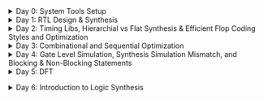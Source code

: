 <details>
    <summary>Day 0: System Tools Setup</summary>
    <ul>
        <li>
            <details>
                <summary>Yosys</summary>
                <p>Instructions:</p>
                <pre>
$ git clone https://github.com/YosysHQ/yosys.git 
$ cd yosys 
$ sudo apt install make (If make is not installed please install it) 
$ sudo apt-get install build-essential clang bison flex \
  libreadline-dev gawk tcl-dev libffi-dev git \
  graphviz xdot pkg-config python3 libboost-system-dev \
  libboost-python-dev libboost-filesystem-dev zlib1g-dev
$ make config-gcc
$ make 
$ sudo make install

![image](https://github.com/c-dhanush-p/SFAL-VSD/assets/170220133/5f86b5da-7d96-44d2-8a8b-4772489f4bdf)
              </pre>
            </details>
        </li>
        <li>
            <details>
                <summary>Iverilog</summary>
                <p>Instructions:</p>
                <pre>
$ sudo apt-get install iverilog

![image](https://github.com/c-dhanush-p/SFAL-VSD/assets/170220133/3c51039d-231e-43d9-8c15-b641772ff0de)
                </pre>
            </details>
        </li>
        <li>
            <details>
                <summary>GTKWave</summary>
                <p>Instructions:</p>
                <pre>
$ sudo apt update
$ sudo apt install gtkwave

![image](https://github.com/c-dhanush-p/SFAL-VSD/assets/170220133/c76a1b61-9cc6-48c2-bf90-521534261f92)
![image](https://github.com/c-dhanush-p/SFAL-VSD/assets/170220133/3e3fcef3-7bd7-4871-aa75-d91b80c57d2a)
                </pre>
            </details>
        </li>
    </ul>
</details>
<!--End of Day 0-->
<details>
    <summary>Day 1: RTL Design & Synthesis </summary>
    <ul>
        <li>
            <details>
                <summary>Lab using Iverilog and GTKWave</summary>
                <p>Step 1</p>
                <pre>
Load mux & its testbench to Iverilog.
<img width="1232" alt="Screenshot 2024-05-20 at 5 53 58 PM" src="https://github.com/c-dhanush-p/SFAL-VSD/assets/170220133/ac9691e6-37c5-48d3-9a7b-791e065305d7">
A file (a.out) is generated.
<img width="1227" alt="Screenshot 2024-05-20 at 6 18 58 PM" src="https://github.com/c-dhanush-p/SFAL-VSD/assets/170220133/73d08cae-2730-4b28-99ac-117dbe313407">
                </pre>
                <p>Step 2</p>
                <pre>
a.out file is executed.
<img width="829" alt="Screenshot 2024-05-20 at 6 22 51 PM" src="https://github.com/c-dhanush-p/SFAL-VSD/assets/170220133/e0072702-71b4-4639-a23b-c59752776674">
A .vcd file (tb_good_mux.vcd) that contains all the value changes is generated.
<img width="1235" alt="Screenshot 2024-05-20 at 6 23 53 PM" src="https://github.com/c-dhanush-p/SFAL-VSD/assets/170220133/384cf76c-b95c-498a-8af1-78402293b5ec">
                </pre>
                <p>Step 3</p>
                <pre>
Load the .vcd file into GTKWave generator.
<img width="989" alt="Screenshot 2024-05-20 at 6 26 13 PM" src="https://github.com/c-dhanush-p/SFAL-VSD/assets/170220133/2325d877-1d28-44d5-8918-508ab3557fa1">
The mux's behavior is analyzed on GTKWave
<img width="1440" alt="Screenshot 2024-05-20 at 5 55 23 PM" src="https://github.com/c-dhanush-p/SFAL-VSD/assets/170220133/92fce9e8-1473-48f6-bd10-0170dfea0ee1">
                </pre>
            </details>
        </li>
        <li>
            <details>
                <summary>Lab using Yosys & Logic Synthesis</summary>
                <ul>
                    <li>
                        <details>
                            <summary>PART 1: Realising the Logic and Generating Library Specific Design</summary>
                            <p>Step 1</p>
                            <pre>
Invoke Yosys by using command yosys
<img width="728" alt="1" src="https://github.com/c-dhanush-p/SFAL-VSD/assets/170220133/511f0f1e-7d42-4ec1-865c-30033eaf2657">
                            </pre>
                            <p>Step 2</p>
                            <pre>
Read the library using read_liberty
<img width="736" alt="2" src="https://github.com/c-dhanush-p/SFAL-VSD/assets/170220133/d9ab968a-7a51-4967-8d24-bedaf91ec5d4">
                            </pre>
                            <p>Step 3</p>
                            <pre>
Read the design using read_verilog
<img width="726" alt="3" src="https://github.com/c-dhanush-p/SFAL-VSD/assets/170220133/7f13526a-9685-47bc-8088-0a543e154715">
                            </pre>
                            <p>Step 4</p>
                            <pre>
Define the module that needs to be synthesized
<img width="300" alt="synth" src="https://github.com/c-dhanush-p/SFAL-VSD/assets/170220133/085dd68a-11ad-4eb3-be55-543975d6ea92">
                            </pre>
                            <p>Step 5</p>
                            <pre>
Use command show to view the design
<img width="734" alt="4" src="https://github.com/c-dhanush-p/SFAL-VSD/assets/170220133/4a925efb-34f4-4c75-aa5c-a13701ef8128">
<img width="472" alt="5" src="https://github.com/c-dhanush-p/SFAL-VSD/assets/170220133/208e05f3-a20c-497d-a82c-7d98a7853a79">
                            </pre>
                            <p>Step 6</p>
                            <pre>
Generate the netlist using abc command
<img width="616" alt="Screenshot 2024-05-20 at 8 12 40 PM" src="https://github.com/c-dhanush-p/SFAL-VSD/assets/170220133/5be7431c-7507-47d7-83b0-fc377bd715f6">
View the netlist info after execution
<img width="892" alt="6" src="https://github.com/c-dhanush-p/SFAL-VSD/assets/170220133/1667a8f5-6170-4ee1-9ead-59ad4b5fa0d8">
                            </pre>
                            <p>Step 7</p>
                            <pre>
Use command show again to view the library specific design
<img width="1355" alt="Screenshot 2024-05-20 at 8 14 31 PM" src="https://github.com/c-dhanush-p/SFAL-VSD/assets/170220133/8de63bd3-2131-4e56-8463-90a5a96642d1">
View the design using library modules
<img width="608" alt="7" src="https://github.com/c-dhanush-p/SFAL-VSD/assets/170220133/5245e764-c2de-4830-a35d-daea38089c90">
                            </pre>          
                        </details>
                    </li>
                </ul>
                <ul>
                    <li>
                        <details>    
                            <summary>PART 2: Write the netlist & Modify to View Without Additional Attributes</summary>
                            <p>Step 1</p>
                            <pre>
Write the netlist using command 'write_netlist'
<img width="404" alt="Screenshot 2024-05-21 at 9 22 06 PM" src="https://github.com/c-dhanush-p/SFAL-VSD/assets/170220133/2bb73b22-1488-4cf5-9a74-910712431df5">
                            </pre>
                            <p>Step 2</p>
                            <pre>
View the netlist using command '!gvim'
<img width="432" alt="Screenshot 2024-05-21 at 9 23 38 PM" src="https://github.com/c-dhanush-p/SFAL-VSD/assets/170220133/36b0d303-b002-41e3-9a27-adcd7684dcf0">
The Generated Netlist:
<img width="784" alt="Screenshot 2024-05-21 at 9 23 51 PM" src="https://github.com/c-dhanush-p/SFAL-VSD/assets/170220133/79d3bb51-99ee-4871-9e4e-b4376cc6935c">
                            </pre>
                            <p>Step 3</p>
                            <pre>
Generate a netlist without attributes using -noattr
<img width="954" alt="Screenshot 2024-05-21 at 9 57 20 PM" src="https://github.com/c-dhanush-p/SFAL-VSD/assets/170220133/47c08fe2-b816-4d71-adff-8a305ba8f132">
                            </pre>
                            <p>Step 4</p>
                            <pre>
Use '!gvim' again to view the modified netlist
<img width="432" alt="Screenshot 2024-05-21 at 9 23 38 PM" src="https://github.com/c-dhanush-p/SFAL-VSD/assets/170220133/c9f300fb-99d2-4263-9d6d-6f30834072c3">
The Modified Netlist:
<img width="781" alt="Screenshot 2024-05-21 at 9 34 05 PM" src="https://github.com/c-dhanush-p/SFAL-VSD/assets/170220133/ecc95ee1-9381-47fd-9b01-577e77fd55c0">
                            </pre>
                        </details>
                    </li>
                </ul>
            </details>
        </li>
    </ul>
</details>
<!--End of Day 1-->
<details>
    <summary>Day 2: Timing Libs, Hierarchial vs Flat Synthesis & Efficient Flop Coding Styles and Optimization </summary>
    <ul>
        <li>
            <details>
                <summary>Introduction to Timing .libs</summary>
                <ul>
                    <li>
                        <details>
                            <summary>PART 1: Understanding the name of .libs</summary>
                            <p>Step 1</p>
                            <pre>
View the library using 'gvim'
<img width="1045" alt="Screenshot 2024-05-21 at 10 20 10 PM" src="https://github.com/c-dhanush-p/SFAL-VSD/assets/170220133/9a511f07-2aca-4e40-a8b0-930dfad2a10a">
The Library:
<img width="547" alt="Screenshot 2024-05-21 at 10 22 13 PM" src="https://github.com/c-dhanush-p/SFAL-VSD/assets/170220133/70919fd1-9bb1-424e-bebb-090657349b39">
                            </pre>
                            <p>Step 2</p>
                            <pre>
Reading the library name
<img width="370" alt="Screenshot 2024-05-21 at 10 35 22 PM" src="https://github.com/c-dhanush-p/SFAL-VSD/assets/170220133/e0e42b16-19ce-42d4-831c-d463776317ac">
From the name, 
'130' refers to the technology being '130nm',
'tt' refers to the library being a typical .lib,
'025C' refers to the temperature, &
'1v80' refers to the voltage.
These give us the operating conditions of the cells in the library
                            </pre>          
                        </details>
                    </li>
                    <li>
                        <details>
                            <summary>PART 2: Understanding the cells in library</summary>
                            <p>Step 1</p>
                            <pre>
'cell' refers to the beggining of a new cell
Multiple cells in .lib:
<img width="592" alt="Screenshot 2024-05-21 at 10 39 03 PM" src="https://github.com/c-dhanush-p/SFAL-VSD/assets/170220133/2d792ba9-5cc6-4bd7-8bab-3718225cf798">
                            </pre>
                            <p>Step 2</p>
                            <pre>
Attributes inside cell
<img width="376" alt="Screenshot 2024-05-21 at 10 37 49 PM" src="https://github.com/c-dhanush-p/SFAL-VSD/assets/170220133/ac3682e7-079c-4fbf-8480-1290f9794bb3">
Cell includes information about a cell's:
- Leakage Power of different input combinations
<img width="253" alt="Screenshot 2024-05-21 at 10 45 12 PM" src="https://github.com/c-dhanush-p/SFAL-VSD/assets/170220133/fefb7cbf-707f-427c-971a-78b12c5b14b1">
- Area
<img width="184" alt="Screenshot 2024-05-21 at 10 50 09 PM" src="https://github.com/c-dhanush-p/SFAL-VSD/assets/170220133/7aa8360b-55b8-4dda-b703-a03d18bc4b31">
- Power ports
<img width="380" alt="Screenshot 2024-05-21 at 10 52 28 PM" src="https://github.com/c-dhanush-p/SFAL-VSD/assets/170220133/7cb149fb-8353-46a3-a04b-7062ff3c1769">
-Input Pins (input capacitance, internal power, transition & delay)
<img width="1091" alt="Screenshot 2024-05-21 at 10 54 24 PM" src="https://github.com/c-dhanush-p/SFAL-VSD/assets/170220133/70c1b5ef-6baa-4765-b465-3da0998f3f7c">
                            </pre>
                        </details>
                    </li>
                </ul>
            </details>
        </li>
        <li>
            <details>
                <summary>Hierarchial vs Flat Synthesis</summary>
                <ul>
                    <li>
                        <details>
                            <summary>PART 1: Hierarchial Synthesiss</summary>
                            <p>Step 1</p>
                            <pre>
Read the library
<img width="736" alt="Screenshot 2024-05-22 at 12 00 54 AM" src="https://github.com/c-dhanush-p/SFAL-VSD/assets/170220133/f9547e34-b5cd-4c7b-af72-d67552ba0c8a">
                            </pre>
                            <p>Step 2</p>
                            <pre>
Read the verilog file
<img width="738" alt="Screenshot 2024-05-22 at 12 08 15 AM" src="https://github.com/c-dhanush-p/SFAL-VSD/assets/170220133/82af6189-157e-4029-8ad7-a8936a0a27f6">
                            </pre>          
                            <p>Step 3</p>
                            <pre>
Define the module to be synthesized 
<img width="347" alt="Screenshot 2024-05-22 at 12 11 25 AM" src="https://github.com/c-dhanush-p/SFAL-VSD/assets/170220133/ac72627f-c6b4-4876-8b41-14d83e0ef96c">
View the design hierarchy:
<img width="407" alt="Screenshot 2024-05-22 at 12 12 18 AM" src="https://github.com/c-dhanush-p/SFAL-VSD/assets/170220133/ec43f8fe-fab0-4f5b-b451-101013b8d780">
                            </pre>
                            <p>Step 4</p>
                            <pre>
Generate the netlist
<img width="614" alt="Screenshot 2024-05-22 at 12 13 21 AM" src="https://github.com/c-dhanush-p/SFAL-VSD/assets/170220133/16402311-0504-42a8-b0e7-7342a86a26dc">
                            </pre>
                            <p>Step 5</p>
                            <pre>
run command 'show' to view the design
<img width="1362" alt="Screenshot 2024-05-22 at 12 15 46 AM" src="https://github.com/c-dhanush-p/SFAL-VSD/assets/170220133/415a1018-68d4-4281-8e86-bbbdeacfbab2">
<img width="609" alt="Screenshot 2024-05-22 at 12 15 24 AM" src="https://github.com/c-dhanush-p/SFAL-VSD/assets/170220133/f6ae7601-49e0-4c1a-b32e-25bd1e5bc372">
As both submodule 1 and submodule 2 are instantiated seperately, hierachy is maintained and such design is a Hierarchial Design.
                            </pre>
                        </details>
                    </li>
                    <li>
                        <details>
                            <summary>PART 2: Flat Synthesis</summary>
                            <p>Step 1</p>
                            <pre>
run command 'flatten' to write a flat netlist
<img width="439" alt="Screenshot 2024-05-22 at 12 21 24 AM" src="https://github.com/c-dhanush-p/SFAL-VSD/assets/170220133/bfa29843-5c21-4dbe-8847-890bf82d5e58">
                            </pre>
                            <p>Step 2</p>
                            <pre>
Write the netlist to a .v file
<img width="532" alt="Screenshot 2024-05-22 at 12 26 25 AM" src="https://github.com/c-dhanush-p/SFAL-VSD/assets/170220133/3fad90f2-389a-46ef-8a93-f03243f87190">
                            </pre>
                            <p>Step 3</p>
                            <pre>
View the netlist
<img width="482" alt="Screenshot 2024-05-22 at 12 27 00 AM" src="https://github.com/c-dhanush-p/SFAL-VSD/assets/170220133/cf1e6b0f-2548-468c-9ed0-63bd2c3b8334">
<img width="796" alt="Screenshot 2024-05-22 at 12 27 38 AM" src="https://github.com/c-dhanush-p/SFAL-VSD/assets/170220133/b838955e-d680-432f-8f6e-0e027a31ebbc">
As we can see the sub-modules don't appear in the netlist indicating that the design has been flattened out
                            </pre>
                            <p>Step 4</p>
                            <pre>
Run command 'show' to view the flattened module
<img width="1369" alt="Screenshot 2024-05-22 at 12 32 01 AM" src="https://github.com/c-dhanush-p/SFAL-VSD/assets/170220133/35553002-d975-4e24-9de8-1f0d4066c653">
                            </pre>
                        </details>
                    </li>
                    <li>
                        <details>
                            <summary>PART 3: Sub-Module Level Synthesis</summary>
                            <p>Step 1</p>
                            <pre>
Read library
<img width="755" alt="Screenshot 2024-05-22 at 7 26 39 AM" src="https://github.com/c-dhanush-p/SFAL-VSD/assets/170220133/f521083f-1d23-4e6a-87ef-45a96b043e23">
                            </pre>
                            <p>Step 2</p>
                            <pre>
Read Verilog
<img width="713" alt="Screenshot 2024-05-22 at 7 28 58 AM" src="https://github.com/c-dhanush-p/SFAL-VSD/assets/170220133/f3bddcb1-5888-4288-9b9a-119535f53cbd">
                            </pre>
                            <p>Step 3</p>
                            <pre>
Synthesize at sub module level using 'synth -top'
<img width="310" alt="Screenshot 2024-05-22 at 7 31 10 AM" src="https://github.com/c-dhanush-p/SFAL-VSD/assets/170220133/232776a6-02a3-4097-9cd9-ec88e525d29f">
                            </pre>
                            <p>Step 4</p>
                            <pre>
Generate the netlist
<img width="615" alt="Screenshot 2024-05-22 at 7 32 50 AM" src="https://github.com/c-dhanush-p/SFAL-VSD/assets/170220133/e54d33a7-9d88-4df7-a6f0-2d6f8e2a5a9f">
                            </pre>
                            <p>Step 5</p>
                            <pre>
Run show command
<img width="1362" alt="Screenshot 2024-05-22 at 7 33 46 AM" src="https://github.com/c-dhanush-p/SFAL-VSD/assets/170220133/f04ad95e-7c92-4b21-8f02-a4e3a7b2151d">
<img width="1360" alt="Screenshot 2024-05-22 at 7 34 39 AM" src="https://github.com/c-dhanush-p/SFAL-VSD/assets/170220133/7f953408-0771-48c1-b307-33c96a04fed1">
Multiple Instances: Such module level synthesis is done when multiple instances of the same module are 
used in the top level design.
Divide & Conquer: If you have a massive design, this type of synthesis can be done to generate 
multiple understandable netlists that can be stitched together.
                            </pre>
                        </details>
                    </li>
                </ul>
            </details>
        </li>
        <li>
            <details>
                <summary>Flop Coding Styles</summary>
                <ul>
                    <li>
                        <details>
                            <summary>PART 1: Different Flip Flops</summary>
                            <p>Step 1</p>
                            <pre>
Run iverilog for an Asynchronous Reset D-Flip Flop using its testbench
![Screenshot 2024-05-25 at 5 40 49 PM](https://github.com/c-dhanush-p/SFAL-VSD/assets/170220133/82b144e5-745a-49d8-9746-bd27aca1c82b)
                            </pre>
                            <p>Step 2</p>
                            <pre>
Execute the output file (a.out)
<img width="827" alt="Screenshot 2024-05-25 at 5 40 57 PM" src="https://github.com/c-dhanush-p/SFAL-VSD/assets/170220133/3065ff21-438d-44d6-9faa-05e510d9ec13">
                            </pre>          
                            <p>Step 3</p>
                            <pre>
Run GTKWave to view the behaviour of the Asynchronous Reset D-Flip Flop
<img width="1020" alt="Screenshot 2024-05-25 at 5 42 49 PM" src="https://github.com/c-dhanush-p/SFAL-VSD/assets/170220133/ffed249b-5274-463e-8c0e-5ffcc76b8833">
                            </pre>
                            <p>Step 4</p>
                            <pre>
Observe the behaviour of the Asynchronous Reset D-Flip Flop
<img width="1370" alt="Screenshot 2024-05-25 at 5 43 08 PM" src="https://github.com/c-dhanush-p/SFAL-VSD/assets/170220133/f59e27b2-fbc6-4265-a9eb-030e3b6e8f22">
                            </pre>
                            <p>Step 5</p>
                            <pre>
Repeat Steps 1-3 using the Asynchronous Set D-Flip Flop
<img width="1198" alt="Screenshot 2024-05-25 at 5 50 56 PM" src="https://github.com/c-dhanush-p/SFAL-VSD/assets/170220133/e5b3c737-6a0c-41b9-9943-551f4a65df7a">
                            </pre>
                            <p>Step 6</p>
                            <pre>
Observe the behaviour of the Asynchronous Set D-Flip Flop
<img width="1376" alt="Screenshot 2024-05-25 at 5 50 28 PM" src="https://github.com/c-dhanush-p/SFAL-VSD/assets/170220133/cd91a7e2-1462-4417-becc-41a1ba3804ef">
                            </pre>
                            <p>Step 7</p>
                            <pre>
Repeat Steps 1-3 using the Synchronous Reset D-Flip Flop
<img width="1160" alt="Screenshot 2024-05-25 at 5 52 33 PM" src="https://github.com/c-dhanush-p/SFAL-VSD/assets/170220133/e0176eba-30d7-4ec2-a455-f65c29ff1bf4">
                            </pre>
                            <p>Step 8</p>
                            <pre>
Observe the behaviour of the Synchronous Reset D-Flip Flop
<img width="1374" alt="Screenshot 2024-05-25 at 5 53 54 PM" src="https://github.com/c-dhanush-p/SFAL-VSD/assets/170220133/6d135130-4828-4ee0-b37a-f34cc56c8ce9">
                            </pre>
                        </details>
                    </li>
                    <li>
                        <details>
                            <summary>PART 2: Flop Synthesis</summary>
                            <p>Step 1</p>
                            <pre>
In Yosys, read the library
<img width="742" alt="Screenshot 2024-05-25 at 6 07 46 PM" src="https://github.com/c-dhanush-p/SFAL-VSD/assets/170220133/f7d5a769-be16-4bb1-8b92-bfa3ac26ade0">
                            </pre>
                            <p>Step 2</p>
                            <pre>
Read the verilog file for Asynchronous Reset for D-Flip Flop
<img width="676" alt="Screenshot 2024-05-25 at 6 08 24 PM" src="https://github.com/c-dhanush-p/SFAL-VSD/assets/170220133/d98c8b23-14d0-447c-8673-b8a8289fbfd1">
                            </pre>
                            <p>Step 3</p>
                            <pre>
Define the module to be sunthesized
<img width="328" alt="Screenshot 2024-05-25 at 6 09 26 PM" src="https://github.com/c-dhanush-p/SFAL-VSD/assets/170220133/28083be8-f27b-4be0-91c5-546b5e58155b">
                            </pre>
                            <p>Step 4</p>
                            <pre>
Map  the flip flops in the library for synthesis
<img width="887" alt="Screenshot 2024-05-25 at 6 10 25 PM" src="https://github.com/c-dhanush-p/SFAL-VSD/assets/170220133/137cc8c9-0908-4e76-af12-94c682009a93">
                            </pre>
                            <p>Step 5</p>
                            <pre>
Generate the netlist
<img width="898" alt="Screenshot 2024-05-25 at 6 11 43 PM" src="https://github.com/c-dhanush-p/SFAL-VSD/assets/170220133/1b986c23-31dd-4d6d-aa74-4df281b2009c">
                            </pre>
                            <p>Step 6</p>
                            <pre>
Execute show to view the netlist for the Asynchronous Reset D-Flip Flop
<img width="1373" alt="Screenshot 2024-05-25 at 6 12 04 PM" src="https://github.com/c-dhanush-p/SFAL-VSD/assets/170220133/f2ed91e7-5a74-4bc1-9345-20266e043938">
                            </pre>
                            <p>Step 7</p>
                            <pre>
Repeat Steps 2-5 using for the Asynchronous Set D-Flip Flop
                            </pre>
                            <p>Step 8</p>
                            <pre>
Execute show to view the netlist design for the Ashynchronous Set D-Flip Flop
<img width="1369" alt="Screenshot 2024-05-25 at 6 31 28 PM" src="https://github.com/c-dhanush-p/SFAL-VSD/assets/170220133/12fa0bd2-5b1d-4407-a983-2dc652d11c8a">
                            </pre>
                            <p>Step 9</p>
                            <pre>
Repeat Steps 2-5 using for the Synchronous Reset D-Flip Flop
                            </pre>
                            <p>Step 9</p>
                            <pre>
Execute show to view the netlist design for the Synchronous Reset D-Flip Flop
<img width="1371" alt="Screenshot 2024-05-25 at 6 36 55 PM" src="https://github.com/c-dhanush-p/SFAL-VSD/assets/170220133/8177cd93-1abe-4674-a81f-ceb7b86dc48e">
                            </pre>
                        </details>
                    </li>    
                </ul>
            </details>
        </li>
        <li>
            <details>
                <summary>Special Case Optimizations</summary>
                <ul>
                    <li>
                        <details>
                            <summary>PART 1: mul2 Synthesis</summary>
                            <p>Step 1</p>
                            <pre>
In Yosys, read the library
<img width="725" alt="Screenshot 2024-05-25 at 7 01 08 PM" src="https://github.com/c-dhanush-p/SFAL-VSD/assets/170220133/a32d5539-b2a4-40bb-95c1-bac1b3332cd0">
                            </pre>
                            <p>Step 2</p>
                            <pre>
Read the verilog file for mult_2
<img width="625" alt="Screenshot 2024-05-25 at 7 01 12 PM" src="https://github.com/c-dhanush-p/SFAL-VSD/assets/170220133/be30de05-0579-4545-991e-e52d33d88751">
                            </pre>
                            <p>Step 3</p>
                            <pre>
Define the module to be synthesized
<img width="262" alt="Screenshot 2024-05-25 at 7 02 00 PM" src="https://github.com/c-dhanush-p/SFAL-VSD/assets/170220133/727bbedd-fe7d-4532-9a3c-2985192970b4">
                            </pre>
                            <p>Step 4</p>
                            <pre>
Generate the netlist and notice the prompt to not call for abc as there are no cells to be synthesized
<img width="814" alt="Screenshot 2024-05-25 at 7 02 23 PM" src="https://github.com/c-dhanush-p/SFAL-VSD/assets/170220133/a2ea3b99-0d86-4c5a-a151-2be5bdeed93b">
                            </pre>
                            <p>Step 5</p>
                            <pre>
Execute show to view the netlist design
<img width="1374" alt="Screenshot 2024-05-25 at 7 02 33 PM" src="https://github.com/c-dhanush-p/SFAL-VSD/assets/170220133/73b2dfce-944f-4809-bd10-e6f467c07f71">
                            </pre>
                            <p>Step 6</p>
                            <pre>
Write the netlist
<img width="416" alt="Screenshot 2024-05-25 at 7 20 51 PM" src="https://github.com/c-dhanush-p/SFAL-VSD/assets/170220133/76314161-76ae-4b65-9744-bc8a89549651">
                            </pre>
                            <p>Step 7</p>
                            <pre>
View the netlist
<img width="370" alt="Screenshot 2024-05-25 at 7 30 02 PM" src="https://github.com/c-dhanush-p/SFAL-VSD/assets/170220133/bdb9adae-f924-4403-8aba-9d7580f264f9">
<img width="794" alt="Screenshot 2024-05-25 at 7 30 17 PM" src="https://github.com/c-dhanush-p/SFAL-VSD/assets/170220133/ac88fca2-8995-46a5-8360-81df681e06c5">
                            </pre>
                        </details>
                    </li>
                    <li>
                        <details>
                            <summary>PART 2: mult8 Synthesis</summary>
                            <p>Step 1</p>
                            <pre>
Read the verilog file for mult_8
<img width="626" alt="Screenshot 2024-05-25 at 7 32 14 PM" src="https://github.com/c-dhanush-p/SFAL-VSD/assets/170220133/5847d9a9-9f18-45cc-8571-b7bb62e9f544">
                            </pre>
                            <p>Step 2</p>
                            <pre>
Define the module to be sunthesized
<img width="293" alt="Screenshot 2024-05-25 at 7 33 20 PM" src="https://github.com/c-dhanush-p/SFAL-VSD/assets/170220133/c7ba86b6-f541-44e2-91ca-05cde1f011bf">
                            </pre>
                            <p>Step 4</p>
                            <pre>
Generate the netlist and notice the prompt to not call for abc as there are no cells to be synthesized
<img width="860" alt="Screenshot 2024-05-25 at 7 35 13 PM" src="https://github.com/c-dhanush-p/SFAL-VSD/assets/170220133/2a4de562-57cf-4c46-820f-0babb6797425">
                            </pre>
                            <p>Step 5</p>
                            <pre>
Execute show to view the netlist design
<img width="608" alt="Screenshot 2024-05-25 at 7 35 49 PM" src="https://github.com/c-dhanush-p/SFAL-VSD/assets/170220133/5f8764bf-8775-4d9a-a504-bb47971b04fa">
                            </pre>
                            <p>Step 6</p>
                            <pre>
Write the netlist
<img width="431" alt="Screenshot 2024-05-25 at 7 38 22 PM" src="https://github.com/c-dhanush-p/SFAL-VSD/assets/170220133/24820a31-19eb-497e-bcc2-c11ec0fb3c4c">
                            </pre>
                            <p>Step 7</p>
                            <pre>
View the netlist
<img width="774" alt="Screenshot 2024-05-25 at 7 39 06 PM" src="https://github.com/c-dhanush-p/SFAL-VSD/assets/170220133/9b5427d8-49c0-4b9c-ad29-3a17fc0baa41">
<img width="779" alt="Screenshot 2024-05-25 at 7 39 21 PM" src="https://github.com/c-dhanush-p/SFAL-VSD/assets/170220133/8c4e7a38-c5aa-4774-81b6-e4a9ea022214">
                            </pre>
                        </details>
                    </li>    
                </ul>
            </details>
        </li>
    </ul>
</details>
<!--End of Day 2-->
<details>
    <summary>Day 3: Combinational and Sequential Optimization </summary>
    <ul>
        <li>
            <details>
                <summary>Combinational Logic Optimization</summary>
                <ul>
                    <li>
                        <details>
                            <summary>PART 1: For opt_check Modules</summary>
                            <p>Step 1</p>
                            <pre>
In Yosys, read the library
<img width="728" alt="Screenshot 2024-05-25 at 10 52 57 PM" src="https://github.com/c-dhanush-p/SFAL-VSD/assets/170220133/bf2a8b14-da19-41ff-96ac-ee1fc0572722">
                            </pre>
                            <p>Step 2</p>
                            <pre>
Read the verilog file for opt_check
<img width="652" alt="Screenshot 2024-05-25 at 10 55 56 PM" src="https://github.com/c-dhanush-p/SFAL-VSD/assets/170220133/1c68e3e0-f349-4a91-9aa0-df769f531e71">
                            </pre>
                            <p>Step 3</p>
                            <pre>
Define the module to be synthesized
<img width="286" alt="Screenshot 2024-05-25 at 11 23 08 PM" src="https://github.com/c-dhanush-p/SFAL-VSD/assets/170220133/7e9cb74a-e0d5-4779-b786-eb7d62618c60">
View the number of cells in module
<img width="420" alt="Screenshot 2024-05-25 at 10 57 03 PM" src="https://github.com/c-dhanush-p/SFAL-VSD/assets/170220133/ea4b5d4a-122a-4881-903f-66d5a37996c0">
                            </pre>
                            <p>Step 4</p>
                            <pre>
Execute opt_clean to remove unused cells and wires                                
<img width="623" alt="Screenshot 2024-05-25 at 10 57 18 PM" src="https://github.com/c-dhanush-p/SFAL-VSD/assets/170220133/b9d682ef-5229-4092-9dff-ac44c408aff0">
                            </pre>
                            <p>Step 5</p>
                            <pre>
Generate the netlist
<img width="611" alt="Screenshot 2024-05-25 at 10 57 38 PM" src="https://github.com/c-dhanush-p/SFAL-VSD/assets/170220133/4d887668-b080-4942-a05d-5350f1ac6e51">
Notice the number of cells reduce
<img width="598" alt="Screenshot 2024-05-25 at 10 57 51 PM" src="https://github.com/c-dhanush-p/SFAL-VSD/assets/170220133/78dbf1ca-d2c6-458c-9b3e-8ef595bd0c82">
                            </pre>
                            <p>Step 6</p>
                            <pre>
Execute show to view the netlist design
<img width="611" alt="Screenshot 2024-05-25 at 10 58 00 PM" src="https://github.com/c-dhanush-p/SFAL-VSD/assets/170220133/0992c28f-063b-4a43-90b0-b2abdfad762b">
                            </pre>
                            <p>Step 7</p>
                            <pre>
Repeat Steps 2-5 for opt_check2
Notice the number of cells reduce from before opt_clean to after
After synth command,
<img width="418" alt="Screenshot 2024-05-25 at 10 59 48 PM" src="https://github.com/c-dhanush-p/SFAL-VSD/assets/170220133/16b97a65-65b6-4b51-ac38-3218c9d2865d">
After abc command,
<img width="556" alt="Screenshot 2024-05-25 at 11 00 18 PM" src="https://github.com/c-dhanush-p/SFAL-VSD/assets/170220133/17c9dd9f-fd22-4312-bb51-0be49eadb040">
                            </pre>
                            <p>Step 8</p>
                            <pre>
Execute show to view the netlist design
<img width="602" alt="Screenshot 2024-05-25 at 11 00 27 PM" src="https://github.com/c-dhanush-p/SFAL-VSD/assets/170220133/576287f0-b732-4a4f-a572-0c0fb3d21e93">
                            </pre>
                            <p>Step 9</p>
                            <pre>
Repeat Steps 2-5 for opt_check3
Notice the number of cells reduce from before opt_clean to after
After abc command,
<img width="497" alt="Screenshot 2024-05-25 at 11 04 17 PM" src="https://github.com/c-dhanush-p/SFAL-VSD/assets/170220133/3607a834-f446-462b-ab11-25856870721a">
                            </pre>
                            <p>Step 10</p>
                            <pre>
Execute show to view the netlist design
<img width="607" alt="Screenshot 2024-05-25 at 11 04 32 PM" src="https://github.com/c-dhanush-p/SFAL-VSD/assets/170220133/21cde162-5510-4588-8bc4-7eeea1b899b2">
                            </pre>
                            <p>Step 11</p>
                            <pre>
Repeat Steps 2-5 for opt_check4
Notice the number of cells reduce from before opt_clean to after
After abc command,
<img width="577" alt="Screenshot 2024-05-25 at 11 06 52 PM" src="https://github.com/c-dhanush-p/SFAL-VSD/assets/170220133/8196fbe3-8fea-47d0-99e3-ab764930e3e5">
                            </pre>
                            <p>Step 12</p>
                            <pre>
Execute show to view the netlist design
<img width="599" alt="Screenshot 2024-05-25 at 11 06 59 PM" src="https://github.com/c-dhanush-p/SFAL-VSD/assets/170220133/b3d8a2af-1625-43ed-b4dd-4c39cc89c4e1">
                            </pre>
                        </details>
                    </li>
                    <li>
                        <details>
                            <summary>PART 2: multiple_modules Optimization</summary>
                            <p>Step 1</p>
                            <pre>
Read the verilog file for multiple_modules_opt.v
<img width="744" alt="Screenshot 2024-05-25 at 11 12 50 PM" src="https://github.com/c-dhanush-p/SFAL-VSD/assets/170220133/4ef7a599-3701-4953-8c1a-450a923a9876">
                            </pre>
                            <p>Step 2</p>
                            <pre>
Define the module to be synthesized
<img width="398" alt="Screenshot 2024-05-25 at 11 12 57 PM" src="https://github.com/c-dhanush-p/SFAL-VSD/assets/170220133/73c1c313-ae77-45ad-9814-436b4d1cdebf">
                            </pre>
                            <p>Step 3</p>
                            <pre>
Flatten the design
<img width="475" alt="Screenshot 2024-05-25 at 11 13 15 PM" src="https://github.com/c-dhanush-p/SFAL-VSD/assets/170220133/7dd4686a-7897-4ba8-8a65-52111a04903d">
                            </pre>
                            <p>Step 4</p>
                            <pre>
Execute opt_clean to remove unused cells and wires                                
<img width="635" alt="Screenshot 2024-05-25 at 11 13 21 PM" src="https://github.com/c-dhanush-p/SFAL-VSD/assets/170220133/4bfecaba-c49b-4ca9-958e-f1e7486aaa62">
                            </pre>
                            <p>Step 5</p>
                            <pre>
Generate the netlist 
<img width="617" alt="Screenshot 2024-05-25 at 11 13 54 PM" src="https://github.com/c-dhanush-p/SFAL-VSD/assets/170220133/c7b85d9d-f18d-4992-bf0b-151f22301e3d">
Notice the number of cells reduce
<img width="571" alt="Screenshot 2024-05-25 at 11 14 04 PM" src="https://github.com/c-dhanush-p/SFAL-VSD/assets/170220133/cf863f0b-27aa-4781-8b36-0e6bd0f6275a">
                            </pre>
                            <p>Step 6</p>
                            <pre>
Execute show to view the netlist design
<img width="595" alt="Screenshot 2024-05-25 at 11 14 12 PM" src="https://github.com/c-dhanush-p/SFAL-VSD/assets/170220133/83c65d81-da59-49a9-8735-3938a35d7c18">
                            </pre>
                            <p>Step 7</p>
                            <pre>
Repeat Steps 1-5 for multiple_modules_opt2.v
Notice the number of cells reduce from before opt_clean to after
                            </pre>
                            <p>Step 8</p>
                            <pre>
Execute show to view the netlist design
<img width="353" alt="Screenshot 2024-05-25 at 11 15 33 PM" src="https://github.com/c-dhanush-p/SFAL-VSD/assets/170220133/18374a6c-27ec-4bb3-9094-b057cbc6a9e2">
                            </pre>          
                        </details>
                    </li>
                </ul>
            </details>
        </li>
        <li>
            <details>
                <summary>Sequential Logic Optimization</summary>
                <ul>
                    <li>
                        <details>
                            <summary>PART 1: Dff_const Synthesis</summary>
                            <p>Step 1</p>
                            <pre>
Read the library
<img width="735" alt="Screenshot 2024-05-25 at 11 54 14 PM" src="https://github.com/c-dhanush-p/SFAL-VSD/assets/170220133/c4b43fb9-4a90-4695-842f-d68680ce4f0b">
                            </pre>
                            <p>Step 2</p>
                            <pre>
Read the verilog file dff_const1.v
<img width="669" alt="Screenshot 2024-05-25 at 11 54 27 PM" src="https://github.com/c-dhanush-p/SFAL-VSD/assets/170220133/e85367f2-5aa3-4692-9684-a5726016a08e">
                            </pre>          
                            <p>Step 3</p>
                            <pre>
Define the module to be synthesized 
<img width="306" alt="Screenshot 2024-05-25 at 11 54 52 PM" src="https://github.com/c-dhanush-p/SFAL-VSD/assets/170220133/c5e25901-ce0f-4520-9e21-ac1d5bc2666c">
View the design hierarchy:
<img width="422" alt="Screenshot 2024-05-25 at 11 55 02 PM" src="https://github.com/c-dhanush-p/SFAL-VSD/assets/170220133/80bc0503-0ade-47e4-bb10-a6773c53051f">
                            </pre>
                            <p>Step 4</p>
                            <pre>
Run dfflibmap to map dff cells to sequential cells
<img width="870" alt="Screenshot 2024-05-25 at 11 56 14 PM" src="https://github.com/c-dhanush-p/SFAL-VSD/assets/170220133/76ce4935-130d-4692-a5b3-211c7211afdc">
                            </pre>
                            <p>Step 5</p>
                            <pre>
Generate the netlist
<img width="611" alt="Screenshot 2024-05-25 at 11 57 03 PM" src="https://github.com/c-dhanush-p/SFAL-VSD/assets/170220133/4802d8a6-2763-4975-be62-805a4473ac2a">
                            </pre>
                            <p>Step 6</p>
                            <pre>
run command 'show' to view the design
<img width="594" alt="Screenshot 2024-05-25 at 11 57 27 PM" src="https://github.com/c-dhanush-p/SFAL-VSD/assets/170220133/8dcc75b9-0bc2-43a3-89ae-9b0a1a8b6122">
                            </pre>
                            <p>Step 7</p>
                            <pre>
Repeat Steps 2-5 for dff_const2.v
                            </pre>
                            <p>Step 8</p>
                            <pre>
run command 'show' to view the design
<img width="609" alt="Screenshot 2024-05-26 at 12 02 02 AM" src="https://github.com/c-dhanush-p/SFAL-VSD/assets/170220133/481c7486-83c1-4fe3-8301-ba1f930bc791">
                            </pre>
                            <p>Step 9</p>
                            <pre>
Repeat Steps 2-5 for dff_const3.v
                            </pre>
                            <p>Step 10</p>
                            <pre>
run command 'show' to view the design
<img width="1359" alt="Screenshot 2024-05-26 at 12 37 59 AM" src="https://github.com/c-dhanush-p/SFAL-VSD/assets/170220133/5f8109ea-1f69-4d4f-bdb5-fb59e37cc882">
                            </pre>
                            <p>Step 11</p>
                            <pre>
Repeat Steps 2-5 for dff_const4.v
                            </pre>
                            <p>Step 12</p>
                            <pre>
run command 'show' to view the design
<img width="616" alt="Screenshot 2024-05-26 at 12 39 53 AM" src="https://github.com/c-dhanush-p/SFAL-VSD/assets/170220133/69a155b4-d899-4597-9631-59e497c7edb5">
                            </pre>
                        </details>
                    </li>
                    <li>
                        <details>
                            <summary>PART 2: Sequential optimzations for unused outputs</summary>
                            <p>Step 1</p>
                            <pre>
Read the library
<img width="744" alt="Screenshot 2024-05-26 at 1 13 14 AM" src="https://github.com/c-dhanush-p/SFAL-VSD/assets/170220133/f2b3de6b-a2c1-498b-b957-aec0487c08be">
                            </pre>
                            <p>Step 2</p>
                            <pre>
Read the verilog file counter_opt.v
<img width="663" alt="Screenshot 2024-05-26 at 1 13 34 AM" src="https://github.com/c-dhanush-p/SFAL-VSD/assets/170220133/c603c612-d903-4e05-ab1d-bde84a52fd3c">
                            </pre>          
                            <p>Step 3</p>
                            <pre>
Define the module to be synthesized 
<img width="324" alt="Screenshot 2024-05-26 at 1 13 55 AM" src="https://github.com/c-dhanush-p/SFAL-VSD/assets/170220133/1a4979c3-0da7-4cf9-9bb2-a698f2b4c51d">
View the design hierarchy:
<img width="407" alt="Screenshot 2024-05-26 at 1 14 07 AM" src="https://github.com/c-dhanush-p/SFAL-VSD/assets/170220133/ecd2ad69-1e69-44cf-8403-d8670bf7028e">
                            </pre>
                            <p>Step 4</p>
                            <pre>
Run dfflibmap to map dff cells to sequential cells
<img width="873" alt="Screenshot 2024-05-26 at 1 14 39 AM" src="https://github.com/c-dhanush-p/SFAL-VSD/assets/170220133/65e34b53-4b7a-4d55-a43f-0cf59489a386">
                            </pre>
                            <p>Step 5</p>
                            <pre>
Generate the netlist
<img width="621" alt="Screenshot 2024-05-26 at 1 15 10 AM" src="https://github.com/c-dhanush-p/SFAL-VSD/assets/170220133/d4b49572-0224-4ca6-978d-71ace7464ce3">
                            </pre>
                            <p>Step 6</p>
                            <pre>
run command 'show' to view the design
<img width="1361" alt="Screenshot 2024-05-26 at 1 15 31 AM" src="https://github.com/c-dhanush-p/SFAL-VSD/assets/170220133/26807584-5733-4728-bc9f-de30d5d18d4d">
                            </pre>
                            <p>Step 7</p>
                            <pre>
Repeat Steps 2-6 for counter_opt2.v
<img width="425" alt="Screenshot 2024-05-26 at 1 21 36 AM" src="https://github.com/c-dhanush-p/SFAL-VSD/assets/170220133/2fdaa020-ca5a-4bf7-9ca2-b4087914ac52">
                            </pre>
                            <p>Step 8</p>
                            <pre>
run command 'show' to view the design
<img width="1370" alt="Screenshot 2024-05-26 at 1 22 42 AM" src="https://github.com/c-dhanush-p/SFAL-VSD/assets/170220133/848db3bb-35bd-4fd2-8e92-122e76d86f70">
                            </pre>
                        </details>
                    </li>
                </ul>
            </details>
        </li>
    </ul>
</details>
<!--End of Day 3-->
<details>
    <summary>Day 4: Gate Level Simulation, Synthesis Simulation Mismatch, and Blocking & Non-Blocking Statements </summary>
    <ul>
        <li>
            <details>
                <summary>Lab on GLS and Synth Simulation Mismatch</summary>
                <ul>
                    <li>
                        <details>
                            <summary>PART 1: For ternary_operator_mux</summary>
                            <p>Step 1</p>
                            <pre>
Load ternary_operator_mux.v & its testbench to Iverilog.
<img width="1333" alt="Screenshot 2024-05-26 at 2 25 18 PM" src="https://github.com/c-dhanush-p/SFAL-VSD/assets/170220133/5fb664a3-428b-40b5-95c3-6e5e76385d2e">
                            </pre>
                            <p>Step 2</p>
                            <pre>
Execute a.out file.
<img width="831" alt="Screenshot 2024-05-26 at 2 25 28 PM" src="https://github.com/c-dhanush-p/SFAL-VSD/assets/170220133/0845279c-0fdb-458a-b911-593f7f138990">
                            </pre>
                            <p>Step 3</p>
                            <pre>
Load the .vcd file genrated into GTKWave.
<img width="895" alt="Screenshot 2024-05-26 at 2 25 46 PM" src="https://github.com/c-dhanush-p/SFAL-VSD/assets/170220133/a17efccf-4528-4b08-856c-e3366dea9441">
The ternary_operator_mux's behavior is analyzed on GTKWave                            
<img width="1374" alt="Screenshot 2024-05-26 at 2 26 56 PM" src="https://github.com/c-dhanush-p/SFAL-VSD/assets/170220133/b2f81f99-be77-4d8f-8c5f-c76efa0db555">
                            </pre>
                            <p>Step 4</p>
                            <pre>
Invoke Yosys by using command yosys
<img width="817" alt="Screenshot 2024-05-26 at 2 27 23 PM" src="https://github.com/c-dhanush-p/SFAL-VSD/assets/170220133/5aeace9b-91d1-43df-b7a7-95a22d2f7dca">
                            </pre>
                            <p>Step 5</p>
                            <pre>
Read the library using read_liberty
<img width="733" alt="Screenshot 2024-05-26 at 2 27 36 PM" src="https://github.com/c-dhanush-p/SFAL-VSD/assets/170220133/c7df753c-4859-4517-b10b-844be452fbc0">
                            </pre>
                            <p>Step 6</p>
                            <pre>
Read the ternary_operator_mux.v using read_verilog
<img width="754" alt="Screenshot 2024-05-26 at 2 27 54 PM" src="https://github.com/c-dhanush-p/SFAL-VSD/assets/170220133/9bd5d509-2035-4be9-b17f-084f80f58835">
                            </pre>
                            <p>Step 7</p>
                            <pre>
Define the module that needs to be synthesized
<img width="397" alt="Screenshot 2024-05-26 at 2 28 29 PM" src="https://github.com/c-dhanush-p/SFAL-VSD/assets/170220133/6b23f59f-4e02-43ec-932b-750d183b30f0">
                            </pre>
                            <p>Step 8</p>
                            <pre>
Generate the netlist using abc command
<img width="622" alt="Screenshot 2024-05-26 at 2 28 54 PM" src="https://github.com/c-dhanush-p/SFAL-VSD/assets/170220133/9565e3d5-66ba-45ef-8464-7cec13c5cdd4">
                            </pre>
                            <p>Step 9</p>
                            <pre>
Write the netlist to ternary_operator_mux_net.v
<img width="490" alt="Screenshot 2024-05-26 at 2 29 20 PM" src="https://github.com/c-dhanush-p/SFAL-VSD/assets/170220133/61065d52-6532-4a74-b8ae-34b8734fbce6">
                            </pre>
                            <p>Step 10</p>
                            <pre>
Execute show to view the design
<img width="609" alt="Screenshot 2024-05-26 at 2 29 30 PM" src="https://github.com/c-dhanush-p/SFAL-VSD/assets/170220133/76ee78c8-95fe-47e6-a9aa-ec2b6fa1e9c1">
                            </pre>
                            <p>Step 11</p>
                            <pre>
Exit yosys and load the ternary_operator_mux_net.v to iverilog.
<img width="1372" alt="Screenshot 2024-05-26 at 2 32 32 PM" src="https://github.com/c-dhanush-p/SFAL-VSD/assets/170220133/30cf677a-e529-4f09-a0e2-7d77f5ab48e5">
                            </pre>
                            <p>Step 12</p>
                            <pre>
Execute a.out file.
<img width="829" alt="Screenshot 2024-05-26 at 2 32 47 PM" src="https://github.com/c-dhanush-p/SFAL-VSD/assets/170220133/9194b986-d637-4919-9a9a-a66ef5fd8150">
                            </pre>
                            <p>Step 13</p>
                            <pre>
Load the generated .vcd file into GTKWave
<img width="1107" alt="Screenshot 2024-05-26 at 2 33 19 PM" src="https://github.com/c-dhanush-p/SFAL-VSD/assets/170220133/4b04c1e3-5aff-4937-9670-706364e92fa3">
                            </pre>
                            <p>Step 14</p>
                            <pre>
Observe the GLS of ternary_operator_mux
<img width="1357" alt="Screenshot 2024-05-26 at 2 33 52 PM" src="https://github.com/c-dhanush-p/SFAL-VSD/assets/170220133/746f372e-4dd9-4da4-a4ff-57836f00945e">
                            </pre>
                        </details>
                    </li>
                    <li>
                        <details>
                            <summary>PART 2: For bad_mux</summary>
                            <p>Step 1</p>
                            <pre>
Load bad_mux.v & its testbench to Iverilog.
<img width="1072" alt="Screenshot 2024-05-26 at 2 47 47 PM" src="https://github.com/c-dhanush-p/SFAL-VSD/assets/170220133/3886f80b-b39e-4f91-9cfb-d7fd26f87a2b">
                            </pre>
                            <p>Step 2</p>
                            <pre>
Execute a.out file.
<img width="836" alt="Screenshot 2024-05-26 at 2 47 59 PM" src="https://github.com/c-dhanush-p/SFAL-VSD/assets/170220133/80bff7b8-6f38-42e9-b7ee-b527d9e06de7">
                            </pre>
                            <p>Step 3</p>
                            <pre>
Load the .vcd file genrated into GTKWave.
<img width="980" alt="Screenshot 2024-05-26 at 2 48 17 PM" src="https://github.com/c-dhanush-p/SFAL-VSD/assets/170220133/94c68039-9cd8-435f-b02d-914619642094">
The bad_mux's behavior is analyzed on GTKWave                            
<img width="1362" alt="Screenshot 2024-05-26 at 2 49 01 PM" src="https://github.com/c-dhanush-p/SFAL-VSD/assets/170220133/cb432d9f-023b-4b28-ac59-c25e9abff098">
                            </pre>
                            <p>Step 4</p>
                            <pre>
Invoke Yosys by using command yosys
<img width="815" alt="Screenshot 2024-05-26 at 2 49 12 PM" src="https://github.com/c-dhanush-p/SFAL-VSD/assets/170220133/3a80b296-11d9-4150-ae87-17d6d2c971d1">
                            </pre>
                            <p>Step 5</p>
                            <pre>
Read the library using read_liberty
<img width="731" alt="Screenshot 2024-05-26 at 2 49 25 PM" src="https://github.com/c-dhanush-p/SFAL-VSD/assets/170220133/4e9fade6-5f81-41ac-a5d1-f3dbf9c35e98">
                            </pre>
                            <p>Step 6</p>
                            <pre>
Read the bad_mux.v using read_verilog
<img width="756" alt="Screenshot 2024-05-26 at 2 49 40 PM" src="https://github.com/c-dhanush-p/SFAL-VSD/assets/170220133/3d74ecc6-a028-4c2f-bf0b-9567d5270b26">
                            </pre>
                            <p>Step 7</p>
                            <pre>
Define the module that needs to be synthesized
<img width="268" alt="Screenshot 2024-05-26 at 2 50 33 PM" src="https://github.com/c-dhanush-p/SFAL-VSD/assets/170220133/ac8165b4-4a23-46ad-8196-242af9a8a9a8">
                            </pre>
                            <p>Step 8</p>
                            <pre>
Generate the netlist using abc command
<img width="612" alt="Screenshot 2024-05-26 at 2 50 51 PM" src="https://github.com/c-dhanush-p/SFAL-VSD/assets/170220133/ca4dc976-5645-4c1f-878c-650c93136276">
                            </pre>
                            <p>Step 9</p>
                            <pre>
Write the netlist to bad_mux_net.v
<img width="364" alt="Screenshot 2024-05-26 at 2 51 09 PM" src="https://github.com/c-dhanush-p/SFAL-VSD/assets/170220133/87c4ebdf-95ff-4a34-847e-d49d5fe62e2a">
                            </pre>
                            <p>Step 10</p>
                            <pre>
Execute show to view the design
<img width="603" alt="Screenshot 2024-05-26 at 2 51 21 PM" src="https://github.com/c-dhanush-p/SFAL-VSD/assets/170220133/287737a1-3d21-4fde-8578-7a65d568b560">
                            </pre>
                            <p>Step 11</p>
                            <pre>
Exit yosys and load the bad_mux_net.v to iverilog.
<img width="1368" alt="Screenshot 2024-05-26 at 2 52 52 PM" src="https://github.com/c-dhanush-p/SFAL-VSD/assets/170220133/f4bc8f2c-e08a-4675-be9a-e905b879c28a">
                            </pre>
                            <p>Step 12</p>
                            <pre>
Execute a.out file.
<img width="835" alt="Screenshot 2024-05-26 at 2 53 02 PM" src="https://github.com/c-dhanush-p/SFAL-VSD/assets/170220133/7813fe2a-bb20-43de-9cf7-ec53c1459f51">
                            </pre>
                            <p>Step 13</p>
                            <pre>
Load the generated .vcd file into GTKWave
<img width="979" alt="Screenshot 2024-05-26 at 2 53 25 PM" src="https://github.com/c-dhanush-p/SFAL-VSD/assets/170220133/87f26967-6d37-45e9-963e-15d4107e767f">
                            </pre>
                            <p>Step 14</p>
                            <pre>
Observe the behavior of GLS of ternary_operator_mux due to Simulation Mismatch
<img width="1365" alt="Screenshot 2024-05-26 at 2 53 59 PM" src="https://github.com/c-dhanush-p/SFAL-VSD/assets/170220133/16ececd7-a724-43be-91a3-b394763a3678">
                            </pre>          
                        </details>
                    </li>
                </ul>
            </details>
        </li>
        <li>
            <details>
                <summary>Synthesis Simulation Mismatch</summary>
                <p>Step 1</p>
                <pre>
Load blocking_caveat.v & its testbench to Iverilog.
<img width="1232" alt="Screenshot 2024-05-26 at 3 20 01 PM" src="https://github.com/c-dhanush-p/SFAL-VSD/assets/170220133/98e89aec-e1e0-4371-9865-7f4d46970466">
                </pre>
                <p>Step 2</p>
                <pre>
Execute a.out file.
<img width="831" alt="Screenshot 2024-05-26 at 3 20 12 PM" src="https://github.com/c-dhanush-p/SFAL-VSD/assets/170220133/cabfbd67-5caf-467e-a4fe-36b9dd3613ae">
                </pre>
                <p>Step 3</p>
                <pre>
Load the .vcd file genrated into GTKWave.
<img width="1056" alt="Screenshot 2024-05-26 at 3 20 37 PM" src="https://github.com/c-dhanush-p/SFAL-VSD/assets/170220133/cd3b4d01-c92d-40e8-842f-e41fcb512967">
The blocking_caveat's behavior is analyzed on GTKWave                            
<img width="1362" alt="Screenshot 2024-05-26 at 3 21 17 PM" src="https://github.com/c-dhanush-p/SFAL-VSD/assets/170220133/0313fa9c-df40-46d2-9e31-0e18b9eb5b84">
                </pre>
                <p>Step 4</p>
                <pre>
Invoke Yosys by using command yosys
<img width="809" alt="Screenshot 2024-05-26 at 3 21 29 PM" src="https://github.com/c-dhanush-p/SFAL-VSD/assets/170220133/45aa14d6-5cc0-4a4d-b629-74bc87fda4fa">
                </pre>
                <p>Step 5</p>
                <pre>
Read the library using read_liberty
<img width="727" alt="Screenshot 2024-05-26 at 3 21 43 PM" src="https://github.com/c-dhanush-p/SFAL-VSD/assets/170220133/e4aa45a5-c575-4ecc-9fe6-e10553ba31da">
                </pre>
                <p>Step 6</p>
                <pre>
Read the blocking_caveat.v using read_verilog
<img width="709" alt="Screenshot 2024-05-26 at 3 21 55 PM" src="https://github.com/c-dhanush-p/SFAL-VSD/assets/170220133/2c84de8b-63bc-4394-b833-79569ab86d0c">
                </pre>
                <p>Step 7</p>
                <pre>
Define the module that needs to be synthesized
<img width="596" alt="Screenshot 2024-05-26 at 3 23 34 PM" src="https://github.com/c-dhanush-p/SFAL-VSD/assets/170220133/886c9129-5cf7-4622-8857-326ffef0597f">
                </pre>
                <p>Step 8</p>
                <pre>
Generate the netlist using abc command
<img width="615" alt="Screenshot 2024-05-26 at 3 24 14 PM" src="https://github.com/c-dhanush-p/SFAL-VSD/assets/170220133/3035c361-2a06-41ca-8363-5a40d4827d87">
                </pre>
                <p>Step 9</p>
                <pre>
Write the netlist to blocking_caveat_net.v
<img width="523" alt="Screenshot 2024-05-26 at 3 25 02 PM" src="https://github.com/c-dhanush-p/SFAL-VSD/assets/170220133/cef23d28-8d32-4c0c-941f-a0420db792d6">
                </pre>
                <p>Step 10</p>
                <pre>
Execute show to view the design
<img width="603" alt="Screenshot 2024-05-26 at 3 25 14 PM" src="https://github.com/c-dhanush-p/SFAL-VSD/assets/170220133/f05de1e7-98ce-4ac3-bbaa-fbf14a31336c">
                </pre>
                <p>Step 11</p>
                <pre>
Exit yosys and load the blocking_caveat_net.v to iverilog.
<img width="1370" alt="Screenshot 2024-05-26 at 3 27 05 PM" src="https://github.com/c-dhanush-p/SFAL-VSD/assets/170220133/db39196e-3fba-424f-95ad-6b2f2e069d03">
                </pre>
                <p>Step 12</p>
                <pre>
Execute a.out file.
<img width="832" alt="Screenshot 2024-05-26 at 3 27 14 PM" src="https://github.com/c-dhanush-p/SFAL-VSD/assets/170220133/897f10b8-5491-46d7-a7ff-ca0eac28123a">
                </pre>
                <p>Step 13</p>
                <pre>
Load the generated .vcd file into GTKWave
<img width="1059" alt="Screenshot 2024-05-26 at 3 27 38 PM" src="https://github.com/c-dhanush-p/SFAL-VSD/assets/170220133/2f6188c0-d262-48f1-a756-24f1c709de6f">
                </pre>
                <p>Step 14</p>
                <pre>
Observe the behavior of GLS of blocking_caveat due to Simulation Mismatch
<img width="1357" alt="Screenshot 2024-05-26 at 3 28 12 PM" src="https://github.com/c-dhanush-p/SFAL-VSD/assets/170220133/4f2dcd1c-5d73-474e-bf68-12c82ff30205">
                </pre>
            </details>
        </li>
    </ul>
</details>
<!--End of Day 4-->
<details>
    <summary>Day 5: DFT</summary>
    <ul>
            <summary>_What is DFT?_</summary>
            <p>
Design for Testability (DFT) is the methodology in VLSI that makes manufactured designs easier to test.
            </p>
            <summary>_Why do we do DFT?_</summary>
            <p>
Simply put, DFT helps to improve the testability of a complex chip. With chips becoming more complex with day and age, it becomes more essential to have effecient DFT that can test all the components because "whatever can go wrong, will go wrong." (Murphy's Law)
            </p>
            <summary>_DFT for economic and market needs_</summary>
            <p>
-> DFT for Economic Needs:
.            
                As mentioned before, with chips becoming more complex day by day, testing them might becoming eeconomically challenging. Having an effecient DFT methodology can decrease these costs. Also, DFT helps in finding defects or faults early in the process of designing which helps in short time for getting the design to the market which is profittable for a company.

-> DFT for Market Needs:
.            
            Having a faster time to market also helps in quick turnaround time which can satisfy the customer's needs while also ensuring defect-free and completely tested products. 
            </p>
            <summary>_When and where is DFT conducted?_</summary>
            <p>
DFT is conducted during the early stages of DFT.
It is usually conducted before the synthesis stage as well as before the final netlist generation.
            </p>
            <summary>_Pro's and Con's of DFT_</summary>
            <p>
Pro's:

-> Reduces Test Time

-> Reduces Costs

-> Early Fault Detection

-> Improves Design Reliability

Con's:

-> Increases Area of Design

-> Increases Power Consumption

-> Might Reduce Performance

-> Increased Design Time
            </p>
            <summary>_Basic Terminologies in DFT_</summary>
            <p>
-> Controllability: Ability to control a circuit's state or it's logic.

-> Observability: Ability to observe the circuit's state or logic.

-> Fault: Defect detected in design that may lead to system failure.

-> Error: A wrong signal outputted by a circuit.

-> Failure: Repeated occurances of faults or errors that leads to system failure.

-> Fault Coverage: The effectiveness of a test set in detecting faults. Calculated using percentage of faults that can be tested.

-> Defect Level: Refers to the number of defect chips which aren't detected as defected.
            </p>
            <summary>_How long can scan chains be?_</summary>
            <p>
Scan chains can be however long but the trade-offs need to taken into account.
With longer scan chains, the trade offs are:

-> Increase in number of ports

-> Increase in Area

-> Decrease in Performance

-> Increase in Test Time
            </p>
            <summary>_Draw the waveform of the following?_
            <img width="1055" alt="Screenshot 2024-05-29 at 2 47 43 AM" src="https://github.com/c-dhanush-p/SFAL-VSD/assets/170220133/83cf58f1-9371-4767-b6fb-ceabd259190f">
            </summary>
            <p>
<img width="1440" alt="Screenshot 2024-05-29 at 3 16 37 AM" src="https://github.com/c-dhanush-p/SFAL-VSD/assets/170220133/ff8e0948-8ce4-4721-a352-45bc5f942971">

A posedge clock was considered for designing the waveform.

-Designed using https://wavedrom.com/editor.html
            </p>
            </details>
        </li>
    </ul>
</details>
<!--End of Day 5-->
<details>
    <summary>Day 6: Introduction to Logic Synthesis</summary>
    <ul>
        <li>
            <details>
                <summary>Logic Synthesis</summary>
                <p>What is Logic Synthesis</p>
                <pre>
- Logic synthesis takes an RTL description of a circuit and converts it into a netlist of logic gates and their connections.
- HDL Compiler is used to convert RTL to Generic Boolean (without timing info)
- Design Compiler is used to convert the Generic Boolean into our Target Technology (with timing info)
                </pre>
                <p>What is Design Compiler</p>
                <pre>
- Design Compiler (DC) is a EDA tool used for Synthesis made by Synopsys
- dc_shell is used as the text interface & Design Vision is used as the graphical interface for the users
- Uses the .db format for library files
- .ddc files contain design information which can be used across various Synopsys tools
- Synopsys Design Constraint (SDC) file contains information about design constraints (power, timing and area) and uses TCL script
                </pre>
                <p>Design Compiler Flow</p>
                <pre>
|  Set & link .db 
V  Read .v filed
|  Read SDC
V  Integrate the Design
|  Synthesize
V  Report
|  Check Quality of Results (qor) files
V  Write Netlist
                </pre>
                <p>Netlist & Libraries</p>
                <pre>
- Design is written using standard cells (gates, mux, flops, etc) provided in .db
- Target Library is the database with standard cell information (area, pin names, timing)
- Multiple libraries can be appended using link library
                </pre>
                <p>Getting Started:</p>
                <pre>
- Target & link libraries must be specified.
- File formats have to be considered.
- For GUI:
    design_vision
- For non-GUI:
    dc_shell
- From non-GUI to GUI:
    gui_start/start_gui
- .synopsys_dc.setup is used for integrating libraries at startup
                </pre>
                <p>TCL Tips</p>
                <pre>
- Keep track of bracket types.
- Referring a variable uses $ at start.
- Assigning a variable doesn't require $ at start.
- * is used for matching string of characters
                </pre>
            </details>
        </li>
        <li>
            <details>
                <summary>Design Compiler Introduction</summary>
                <ul>
                    <li>
                        <details>
                            <summary>PART 1: Invoking DC Basic Setup </summary>
                            <p>Step 1</p>
                            <pre>
Go to work directory
<img width="272" alt="Screenshot 2024-05-29 at 11 10 10 PM" src="https://github.com/c-dhanush-p/SFAL-VSD/assets/170220133/c1898944-c657-4367-9dfe-77669b0735ea">
                            </pre>
                            <p>Step 2</p>
                            <pre>
Enable C Shell
<img width="266" alt="Screenshot 2024-05-29 at 11 15 11 PM" src="https://github.com/c-dhanush-p/SFAL-VSD/assets/170220133/218718b8-1f4c-4c5d-b3ab-d476a4f039e6">
                            </pre>          
                            <p>Step 3</p>
                            <pre>
Invoke DC using 'dc_shell'
<img width="326" alt="Screenshot 2024-05-29 at 11 16 44 PM" src="https://github.com/c-dhanush-p/SFAL-VSD/assets/170220133/1ddf90d6-6063-4aba-9b78-d7a9130302d2">
<img width="1035" alt="Screenshot 2024-05-29 at 11 17 33 PM" src="https://github.com/c-dhanush-p/SFAL-VSD/assets/170220133/5c5cb34f-43d4-459f-978e-eeef164e5dcb">
                            </pre>
                            <p>Step 4</p>
                            <pre>
Read library
<img width="1095" alt="Screenshot 2024-05-30 at 12 39 11 AM" src="https://github.com/c-dhanush-p/SFAL-VSD/assets/170220133/18a875ce-7f44-4c99-ba0c-48f47da0254d">
                            </pre>
                            <p>Step 5</p>
                            <pre>
Set target library
<img width="1198" alt="Screenshot 2024-05-29 at 11 38 12 PM" src="https://github.com/c-dhanush-p/SFAL-VSD/assets/170220133/f3398dc4-f491-4523-b08d-801678c27e7a">
                            </pre>
                            <p>Step 6</p>
                            <pre>
Set link library
<img width="1224" alt="Screenshot 2024-05-29 at 11 40 09 PM" src="https://github.com/c-dhanush-p/SFAL-VSD/assets/170220133/1b3cacfd-f359-4f30-94e6-c39d9b9433f2">
Note: 
- This step is important to specify the said library for our design.
- '*' represents the library that is already loaded to DC. This is done to avoid overwriting of existing libraries.
- If the library was read and set after writing the netlist (Step 7), you can use 'link' after to link the library to the design
<img width="1314" alt="Screenshot 2024-05-29 at 11 59 30 PM" src="https://github.com/c-dhanush-p/SFAL-VSD/assets/170220133/5d833966-4a25-4814-9021-4d700f848ccc">
                            </pre>
                            <p>Step 7</p>
                            <pre>
You can use echo to check locations of target library and link library
<img width="953" alt="Screenshot 2024-05-30 at 12 02 34 AM" src="https://github.com/c-dhanush-p/SFAL-VSD/assets/170220133/906bda39-e7b9-4c60-8c1f-4f25ee81a205">
                            </pre>
                            <p>Step 8</p>
                            <pre>
Read verilog
<img width="1300" alt="Screenshot 2024-05-29 at 11 45 27 PM" src="https://github.com/c-dhanush-p/SFAL-VSD/assets/170220133/313fb49e-f4b7-45f9-8ec6-f9dd2589476e">
Note:
- The register information tells us that the design is a 1-bit Flip Flop
                            </pre>
                            <p>Step 9</p>
                            <pre>
Compile the design
<img width="1112" alt="Screenshot 2024-05-30 at 12 08 13 AM" src="https://github.com/c-dhanush-p/SFAL-VSD/assets/170220133/188ec2ad-4474-4ced-9772-fcf4f292505b">
                            </pre>
                            <p>Step 10</p>
                            <pre>
Write verilog
<img width="485" alt="Screenshot 2024-05-29 at 11 51 13 PM" src="https://github.com/c-dhanush-p/SFAL-VSD/assets/170220133/6e361556-5c2a-4e1a-a4e5-d71d50614840">
Note:
- -f refers to the format of the file to be written
                            </pre>
                            <p>Step 11</p>
                            <pre>
View the written netlist
<img width="263" alt="Screenshot 2024-05-29 at 11 53 29 PM" src="https://github.com/c-dhanush-p/SFAL-VSD/assets/170220133/2711f662-f59a-4f7c-9c0d-cec9f95f8a1f">
<img width="622" alt="Screenshot 2024-05-30 at 12 11 10 AM" src="https://github.com/c-dhanush-p/SFAL-VSD/assets/170220133/5b6be879-a9e0-469f-9f12-db9224510c5b">
                            </pre>
                        </details>
                    </li>
                    <li>
                        <details>
                            <summary>PART 2: Intro to Design Vision</summary>
                            <p>Step 1</p>
                            <pre>
Enable C Shell
<img width="266" alt="Screenshot 2024-05-29 at 11 15 11 PM" src="https://github.com/c-dhanush-p/SFAL-VSD/assets/170220133/218718b8-1f4c-4c5d-b3ab-d476a4f039e6">
                            </pre>
                            <p>Step 2</p>
                            <pre>
Use 'design_vision' to laugh gui format of Design Compiler
<img width="358" alt="Screenshot 2024-05-30 at 12 33 34 AM" src="https://github.com/c-dhanush-p/SFAL-VSD/assets/170220133/f7241987-1b33-4b8a-8b02-c2eefe976a03">
<img width="800" alt="Screenshot 2024-05-30 at 12 34 34 AM" src="https://github.com/c-dhanush-p/SFAL-VSD/assets/170220133/6cf70b0e-b2ab-4b47-9f17-c9246d91e070">
                            </pre>
                            <p>Step 3</p>
                            <pre>
Write .ddc in dc_shell
<img width="334" alt="Screenshot 2024-05-30 at 12 44 08 AM" src="https://github.com/c-dhanush-p/SFAL-VSD/assets/170220133/0c1efd7b-1df6-441d-80e4-a1db95c0c52c">
                            </pre>
                            <p>Step 4</p>
                            <pre>
In design_vision, run 'start_gui'
<img width="230" alt="Screenshot 2024-05-30 at 12 46 58 AM" src="https://github.com/c-dhanush-p/SFAL-VSD/assets/170220133/55918560-bb8c-4560-b7c9-809843f7e67b">
                            </pre>
                            <p>Step 5</p>
                            <pre>
Read ddc in Design Vision GUI
<img width="980" alt="Screenshot 2024-05-30 at 12 50 39 AM" src="https://github.com/c-dhanush-p/SFAL-VSD/assets/170220133/264a0f84-f367-4811-ad4a-83a2177edd5d">
                            </pre>
                            <p>Step 6</p>
                            <pre>
Open the Schematic View of the design
<img width="766" alt="Screenshot 2024-05-30 at 12 56 46 AM" src="https://github.com/c-dhanush-p/SFAL-VSD/assets/170220133/337b99c6-7f60-4fe5-ad1d-a2d50cfed1da">
<img width="1414" alt="Screenshot 2024-05-30 at 12 57 35 AM" src="https://github.com/c-dhanush-p/SFAL-VSD/assets/170220133/7abb8a0e-d20c-4343-afa8-2d5f69250e49">
                            </pre>
                            <p>Step 7</p>
                            <pre>
Double-Click on the module to view the standard cells
<img width="1129" alt="Screenshot 2024-05-30 at 12 58 19 AM" src="https://github.com/c-dhanush-p/SFAL-VSD/assets/170220133/57cd7f17-18ac-442b-b67e-aeaa5adbd67c">
                            </pre>
                        </details>
                    </li>
                    <li>
                        <details>
                            <summary>PART 3: Design Compiler Synopsys Setup</summary>
                            <p>Step 1</p>
                            <pre>
Use gvim to open a new file
<img width="434" alt="Screenshot 2024-05-30 at 1 14 02 AM" src="https://github.com/c-dhanush-p/SFAL-VSD/assets/170220133/4597f1e5-0d35-463d-a313-980bab39beb2">
                            </pre>          
                            <p>Step 2</p>
                            <pre>
Add the following to the file and save
<img width="891" alt="Screenshot 2024-05-30 at 1 15 36 AM" src="https://github.com/c-dhanush-p/SFAL-VSD/assets/170220133/3e6ab3e5-6963-4874-9eb0-0d7564bc6280">
                            </pre>
                            <p>Step 3</p>
                            <pre>
Enable C Shell
<img width="266" alt="Screenshot 2024-05-29 at 11 15 11 PM" src="https://github.com/c-dhanush-p/SFAL-VSD/assets/170220133/218718b8-1f4c-4c5d-b3ab-d476a4f039e6">
                            </pre>
                            <p>Step 4</p>
                            <pre>
Invoke DC using 'dc_shell'
<img width="326" alt="Screenshot 2024-05-29 at 11 16 44 PM" src="https://github.com/c-dhanush-p/SFAL-VSD/assets/170220133/1ddf90d6-6063-4aba-9b78-d7a9130302d2">
<img width="1035" alt="Screenshot 2024-05-29 at 11 17 33 PM" src="https://github.com/c-dhanush-p/SFAL-VSD/assets/170220133/5c5cb34f-43d4-459f-978e-eeef164e5dcb">
                            </pre>
                            <p>Step 5</p>
                            <pre>
Run echo to check target library
<img width="789" alt="Screenshot 2024-05-30 at 1 17 14 AM" src="https://github.com/c-dhanush-p/SFAL-VSD/assets/170220133/7334fef5-3a9f-4c4c-b3af-9f9563294a71">
Note:
- Notice that the target library is already set without having to run read_db
                            </pre>
                            <p>Step 6</p>
                            <pre>
Open the Schematic View of the design
<img width="766" alt="Screenshot 2024-05-30 at 12 56 46 AM" src="https://github.com/c-dhanush-p/SFAL-VSD/assets/170220133/337b99c6-7f60-4fe5-ad1d-a2d50cfed1da">
<img width="1414" alt="Screenshot 2024-05-30 at 12 57 35 AM" src="https://github.com/c-dhanush-p/SFAL-VSD/assets/170220133/7abb8a0e-d20c-4343-afa8-2d5f69250e49">
                            </pre>
                            <p>Step 7</p>
                            <pre>
Double-Click on the module to view the standard cells
<img width="1129" alt="Screenshot 2024-05-30 at 12 58 19 AM" src="https://github.com/c-dhanush-p/SFAL-VSD/assets/170220133/57cd7f17-18ac-442b-b67e-aeaa5adbd67c">
                            </pre>
                        </details>
                    </li>
                </ul>
            </details>
        </li>
    </ul>
</details>
<!--End of Day 6-->
